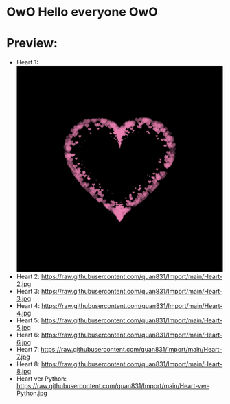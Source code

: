 # OwO Hello everyone OwO
# Preview:
- Heart 1: ![alt](https://raw.githubusercontent.com/quan831/Import/main/Heart-1.jpg)
- Heart 2: https://raw.githubusercontent.com/quan831/Import/main/Heart-2.jpg
- Heart 3: https://raw.githubusercontent.com/quan831/Import/main/Heart-3.jpg
- Heart 4: https://raw.githubusercontent.com/quan831/Import/main/Heart-4.jpg
- Heart 5: https://raw.githubusercontent.com/quan831/Import/main/Heart-5.jpg
- Heart 6: https://raw.githubusercontent.com/quan831/Import/main/Heart-6.jpg
- Heart 7: https://raw.githubusercontent.com/quan831/Import/main/Heart-7.jpg
- Heart 8: https://raw.githubusercontent.com/quan831/Import/main/Heart-8.jpg
- Heart ver Python: https://raw.githubusercontent.com/quan831/Import/main/Heart-ver-Python.jpg
